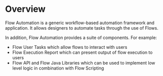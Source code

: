 # Overview

Flow Automation is a generic workflow-based automation framework and application. It allows designers to automate tasks through the use of Flows.

In addition, Flow Automation provides a suite of components. For example:

* Flow User Tasks which allow flows to interact with users
* Flow Execution Report which can present output of flow execution to users
* Flow API and Flow Java Libraries which can be used to implement low level logic in combination with Flow Scripting